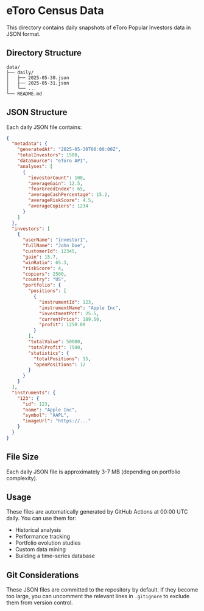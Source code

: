 # eToro Census Data

This directory contains daily snapshots of eToro Popular Investors data in JSON format.

## Directory Structure

```
data/
├── daily/
│   ├── 2025-05-30.json
│   ├── 2025-05-31.json
│   └── ...
└── README.md
```

## JSON Structure

Each daily JSON file contains:

```json
{
  "metadata": {
    "generatedAt": "2025-05-30T00:00:00Z",
    "totalInvestors": 1500,
    "dataSource": "eToro API",
    "analyses": [
      {
        "investorCount": 100,
        "averageGain": 12.5,
        "fearGreedIndex": 65,
        "averageCashPercentage": 15.2,
        "averageRiskScore": 4.5,
        "averageCopiers": 1234
      }
    ]
  },
  "investors": [
    {
      "userName": "investor1",
      "fullName": "John Doe",
      "customerId": 12345,
      "gain": 15.7,
      "winRatio": 65.3,
      "riskScore": 4,
      "copiers": 2500,
      "country": "US",
      "portfolio": {
        "positions": [
          {
            "instrumentId": 123,
            "instrumentName": "Apple Inc",
            "investmentPct": 25.5,
            "currentPrice": 189.50,
            "profit": 1250.00
          }
        ],
        "totalValue": 50000,
        "totalProfit": 7500,
        "statistics": {
          "totalPositions": 15,
          "openPositions": 12
        }
      }
    }
  ],
  "instruments": {
    "123": {
      "id": 123,
      "name": "Apple Inc",
      "symbol": "AAPL",
      "imageUrl": "https://..."
    }
  }
}
```

## File Size

Each daily JSON file is approximately 3-7 MB (depending on portfolio complexity).

## Usage

These files are automatically generated by GitHub Actions at 00:00 UTC daily. You can use them for:

- Historical analysis
- Performance tracking
- Portfolio evolution studies
- Custom data mining
- Building a time-series database

## Git Considerations

These JSON files are committed to the repository by default. If they become too large, you can uncomment the relevant lines in `.gitignore` to exclude them from version control.